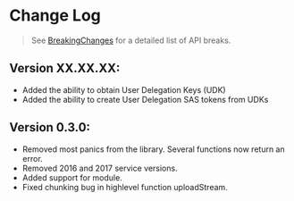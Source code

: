 # Change Log

> See [BreakingChanges](BreakingChanges.md) for a detailed list of API breaks.

## Version XX.XX.XX:
- Added the ability to obtain User Delegation Keys (UDK)
- Added the ability to create User Delegation SAS tokens from UDKs

## Version 0.3.0:
- Removed most panics from the library. Several functions now return an error.
- Removed 2016 and 2017 service versions.
- Added support for module.
- Fixed chunking bug in highlevel function uploadStream.